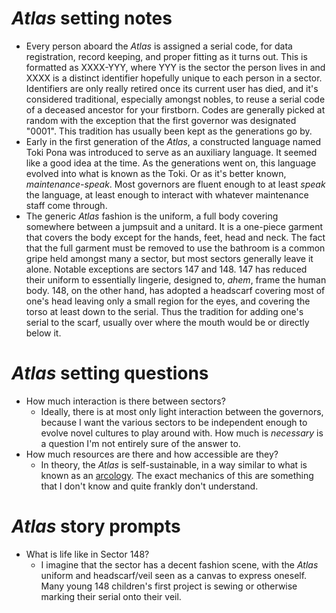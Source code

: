 # _Atlas_ setting notes

- Every person aboard the _Atlas_ is assigned a serial code, for data
  registration, record keeping, and proper fitting as it turns out. This is
  formatted as XXXX-YYY, where YYY is the sector the person lives in and XXXX
  is a distinct identifier hopefully unique to each person in a sector.
  Identifiers are only really retired once its current user has died, and it's
  considered traditional, especially amongst nobles, to reuse a serial code of
  a deceased ancestor for your firstborn. Codes are generally picked at random
  with the exception that the first governor was designated "0001". This
  tradition has usually been kept as the generations go by.
- Early in the first generation of the _Atlas_, a constructed language named
  Toki Pona was introduced to serve as an auxiliary language. It seemed like a
  good idea at the time. As the generations went on, this language evolved into
  what is known as the Toki. Or as it's better known, _maintenance-speak_. Most
  governors are fluent enough to at least _speak_ the language, at least enough
  to interact with whatever maintenance staff come through.
- The generic _Atlas_ fashion is the uniform, a full body covering somewhere
  between a jumpsuit and a unitard. It is a one-piece garment that covers the
  body except for the hands, feet, head and neck. The fact that the full
  garment must be removed to use the bathroom is a common gripe held amongst
  many a sector, but most sectors generally leave it alone. Notable exceptions
  are sectors 147 and 148. 147 has reduced their uniform to essentially
  lingerie, designed to, _ahem_, frame the human body. 148, on the other hand,
  has adopted a headscarf covering most of one's head leaving only a small
  region for the eyes, and covering the torso at least down to the serial. Thus
  the tradition for adding one's serial to the scarf, usually over where the
  mouth would be or directly below it.

# _Atlas_ setting questions

- How much interaction is there between sectors?
    * Ideally, there is at most only light interaction between the governors,
      because I want the various sectors to be independent enough to evolve
      novel cultures to play around with. How much is _necessary_ is a question
      I'm not entirely sure of the answer to.
- How much resources are there and how accessible are they?
    * In theory, the _Atlas_ is self-sustainable, in a way similar to what is
      known as an [arcology](https://en.wikipedia.org/wiki/Arcology). The exact
      mechanics of this are something that I don't know and quite frankly don't
      understand.

# _Atlas_ story prompts

- What is life like in Sector 148?
    * I imagine that the sector has a decent fashion scene, with the _Atlas_
      uniform and headscarf/veil seen as a canvas to express oneself. Many
      young 148 children's first project is sewing or otherwise marking their
      serial onto their veil.
